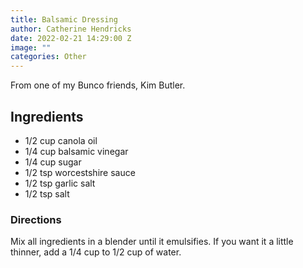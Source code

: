 ```yaml
---
title: Balsamic Dressing
author: Catherine Hendricks
date: 2022-02-21 14:29:00 Z
image: ""
categories: Other
---
```


From one of my Bunco friends, Kim Butler. 

## Ingredients
* 1/2 cup canola oil
* 1/4 cup balsamic vinegar
* 1/4 cup sugar
* 1/2 tsp worcestshire sauce
* 1/2 tsp garlic salt
* 1/2 tsp salt

### Directions
Mix all ingredients in a blender until it emulsifies. If you want it a little thinner, add a 1/4 cup to 1/2 cup of water. 
